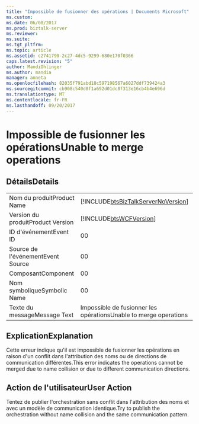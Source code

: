 ```yaml
---
title: "Impossible de fusionner des opérations | Documents Microsoft"
ms.custom: 
ms.date: 06/08/2017
ms.prod: biztalk-server
ms.reviewer: 
ms.suite: 
ms.tgt_pltfrm: 
ms.topic: article
ms.assetid: c2741790-2c27-4dc5-9299-680e170f0366
caps.latest.revision: "5"
author: MandiOhlinger
ms.author: mandia
manager: anneta
ms.openlocfilehash: 82035f791abd18c597198567a6027ddf739424a3
ms.sourcegitcommit: cb908c540d8f1a692d01dc8f313e16cb4b4e696d
ms.translationtype: MT
ms.contentlocale: fr-FR
ms.lasthandoff: 09/20/2017
---
```

# <a name="unable-to-merge-operations"></a><span data-ttu-id="e21eb-102">Impossible de fusionner les opérations</span><span class="sxs-lookup"><span data-stu-id="e21eb-102">Unable to merge operations</span></span>
## <a name="details"></a><span data-ttu-id="e21eb-103">Détails</span><span class="sxs-lookup"><span data-stu-id="e21eb-103">Details</span></span>  
  
|||  
|-|-|  
|<span data-ttu-id="e21eb-104">Nom du produit</span><span class="sxs-lookup"><span data-stu-id="e21eb-104">Product Name</span></span>|[!INCLUDE[btsBizTalkServerNoVersion](../includes/btsbiztalkservernoversion-md.md)]|  
|<span data-ttu-id="e21eb-105">Version du produit</span><span class="sxs-lookup"><span data-stu-id="e21eb-105">Product Version</span></span>|[!INCLUDE[btsWCFVersion](../includes/btswcfversion-md.md)]|  
|<span data-ttu-id="e21eb-106">ID d'événement</span><span class="sxs-lookup"><span data-stu-id="e21eb-106">Event ID</span></span>|<span data-ttu-id="e21eb-107">0</span><span class="sxs-lookup"><span data-stu-id="e21eb-107">0</span></span>|  
|<span data-ttu-id="e21eb-108">Source de l'événement</span><span class="sxs-lookup"><span data-stu-id="e21eb-108">Event Source</span></span>|<span data-ttu-id="e21eb-109">0</span><span class="sxs-lookup"><span data-stu-id="e21eb-109">0</span></span>|  
|<span data-ttu-id="e21eb-110">Composant</span><span class="sxs-lookup"><span data-stu-id="e21eb-110">Component</span></span>|<span data-ttu-id="e21eb-111">0</span><span class="sxs-lookup"><span data-stu-id="e21eb-111">0</span></span>|  
|<span data-ttu-id="e21eb-112">Nom symbolique</span><span class="sxs-lookup"><span data-stu-id="e21eb-112">Symbolic Name</span></span>|<span data-ttu-id="e21eb-113">0</span><span class="sxs-lookup"><span data-stu-id="e21eb-113">0</span></span>|  
|<span data-ttu-id="e21eb-114">Texte du message</span><span class="sxs-lookup"><span data-stu-id="e21eb-114">Message Text</span></span>|<span data-ttu-id="e21eb-115">Impossible de fusionner les opérations</span><span class="sxs-lookup"><span data-stu-id="e21eb-115">Unable to merge operations</span></span>|  
  
## <a name="explanation"></a><span data-ttu-id="e21eb-116">Explication</span><span class="sxs-lookup"><span data-stu-id="e21eb-116">Explanation</span></span>  
 <span data-ttu-id="e21eb-117">Cette erreur indique qu'il est impossible de fusionner les opérations en raison d'un conflit dans l'attribution des noms ou de directions de communication différentes.</span><span class="sxs-lookup"><span data-stu-id="e21eb-117">This error indicates the operations cannot be merged due to name collision or due to different communication directions.</span></span>  
  
## <a name="user-action"></a><span data-ttu-id="e21eb-118">Action de l'utilisateur</span><span class="sxs-lookup"><span data-stu-id="e21eb-118">User Action</span></span>  
 <span data-ttu-id="e21eb-119">Tentez de publier l'orchestration sans conflit dans l'attribution des noms et avec un modèle de communication identique.</span><span class="sxs-lookup"><span data-stu-id="e21eb-119">Try to publish the orchestration without name collision and the same communication pattern.</span></span>